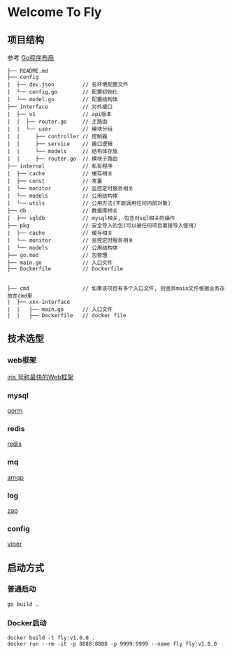 # Welcome To Fly

## 项目结构

参考 [Go程序布局](!https://github.com/golang-standards/project-layout/blob/master/README_zh.md)

```
├── README.md
├── config
|  ├── dev.json         // 各环境配置文件
|  └── config.go        // 配置初始化
|  └── model.go         // 配置结构体
├── interface           // 对外接口
|  ├── v1               // api版本
|  |  ├── router.go     // 主路由
|  |  └── user          // 模块分组
|  |     ├── controller // 控制器
|  |     ├── service    // 接口逻辑
|  |     └── models     // 结构体存放
|  |     ├── router.go  // 模块子路由
├── internal            // 私有程序
|  ├── cache            // 缓存相关
|  ├── const            // 常量
|  └── monitor          // 监控定时服务相关
|  └── models           // 公用结构体
|  └── utils            // 公用方法(不能调用任何内部对象)
├── db                  // 数据库相关
|  ├── sqldb            // mysql相关, 包含对sql相关的操作
├── pkg                 // 安全导入的包(可以被任何项目直接导入使用)
|  ├── cache            // 缓存相关
|  └── monitor          // 监控定时服务相关
|  └── models           // 公用结构体
├── go.mod              // 包管理    
├── main.go             // 入口文件     
├── Dockerfile          // Dockerfile     


├── cmd                 // 如果该项目有多个入口文件, 则舍弃main文件根据业务存放在cmd里
|  ├── xxx-interface
|  |   ├── main.go      // 入口文件
|  |   ├── Dockerfile   // docker file  
```

## 技术选型

### web框架

[iris 号称最快的Web框架](!https://github.com/kataras/iris)

### mysql

[gorm](!https://gorm.io/)

### redis

[redis](!https://github.com/go-redis/redis)

### mq

[amqp](!https://github.com/streadway/amqp)

### log

[zap](!https://pkg.go.dev/go.uber.org/zap)

### config

[viper](!https://github.com/spf13/viper)


## 启动方式

### 普通启动
```
go build .
```

### Docker启动
```
docker build -t fly:v1.0.0 .
docker run --rm -it -p 8888:8888 -p 9999:9999 --name fly fly:v1.0.0
```